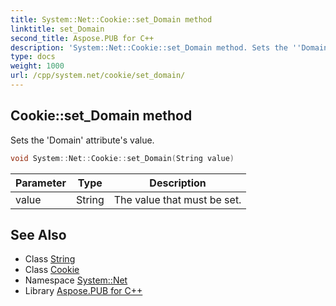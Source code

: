 ```yaml
---
title: System::Net::Cookie::set_Domain method
linktitle: set_Domain
second_title: Aspose.PUB for C++
description: 'System::Net::Cookie::set_Domain method. Sets the ''Domain'' attribute''s value in C++.'
type: docs
weight: 1000
url: /cpp/system.net/cookie/set_domain/
---
```

## Cookie::set_Domain method


Sets the 'Domain' attribute's value.

```cpp
void System::Net::Cookie::set_Domain(String value)
```


| Parameter | Type | Description |
| --- | --- | --- |
| value | String | The value that must be set. |

## See Also

* Class [String](../../../system/string/)
* Class [Cookie](../)
* Namespace [System::Net](../../)
* Library [Aspose.PUB for C++](../../../)
